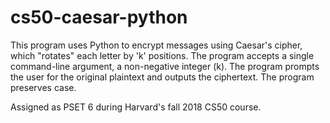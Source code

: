 # cs50-caesar-python
This program uses Python to encrypt messages using Caesar's cipher, which "rotates" each letter by 'k' positions. The program accepts a single command-line argument, a non-negative integer (k). The program prompts the user for the original plaintext and outputs the ciphertext. The program preserves case.

Assigned as PSET 6 during Harvard's fall 2018 CS50 course.
